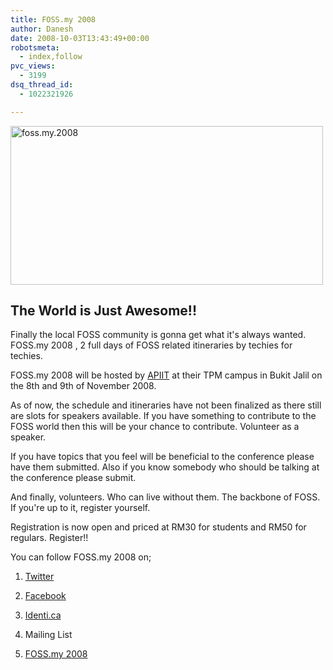 ```yaml
---
title: FOSS.my 2008
author: Danesh
date: 2008-10-03T13:43:49+00:00
robotsmeta:
  - index,follow
pvc_views:
  - 3199
dsq_thread_id:
  - 1022321926

---
```

[<img loading="lazy" src="http://farm4.static.flickr.com/3209/2909890730_706a87729a.jpg" alt="foss.my.2008" width="500" height="254" />][1]

## The World is Just Awesome!!

Finally the local FOSS community is gonna get what it's always wanted. FOSS.my 2008 , 2 full days of FOSS related itineraries by techies for techies.

FOSS.my 2008 will be hosted by [APIIT][2] at their TPM campus in Bukit Jalil on the 8th and 9th of November 2008.

As of now, the schedule and itineraries have not been finalized as there still are slots for speakers available. If you have something to contribute to the FOSS world then this will be your chance to contribute. Volunteer as a speaker.

If you have topics that you feel will be beneficial to the conference please have them submitted. Also if you know somebody who should be talking at the conference please submit.

And finally, volunteers. Who can live without them. The backbone of FOSS. If you're up to it, register yourself.

Registration is now open and priced at RM30 for students and RM50 for regulars. Register!!

You can follow FOSS.my 2008 on;

1. [Twitter][3]

2. [Facebook][4]

3. [Identi.ca][5]

4. Mailing List

5. [FOSS.my 2008][6]

 [1]: http://www.flickr.com/photos/dannyportal/2909890730/ "foss.my.2008 by Danesh Manoharan, on Flickr"
 [2]: http://www.apiit.edu.my/
 [3]: http://twitter.com/fossmy
 [4]: http://www.new.facebook.com/event.php?eid=31768802826
 [5]: http://identi.ca/fossmy
 [6]: http://devel.foss.org.my